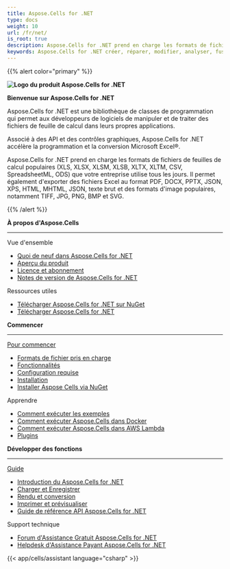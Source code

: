 ```yaml
---
title: Aspose.Cells for .NET
type: docs
weight: 10
url: /fr/net/
is_root: true
description: Aspose.Cells for .NET prend en charge les formats de fichier populaires Excel (XLS, XLSX, XLSM, XLSB, XLTX, XLTM, SpreadsheetML, CSV), OpenOffice (ODS), HTML et JSON, et permet d exporter des fichiers Excel au format PDF, DOCX, PPTX, JSON, XPS, HTML, MHTML, texte brut et des formats d image populaires, notamment TIFF, JPG, PNG, BMP et SVG.
keywords: Aspose.Cells for .NET créer, réparer, modifier, analyser, fusionner, convertir JSON Excel XML PDF HTML TSV SQL TXT PNG JPEG et plus de formats en utilisant C#, Aspose Excel C#
---
```


{{% alert color="primary" %}}

**![Logo du produit Aspose.Cells for .NET](home_1.png)**

**Bienvenue sur Aspose.Cells for .NET**

Aspose.Cells for .NET est une bibliothèque de classes de programmation qui permet aux développeurs de logiciels de manipuler et de traiter des fichiers de feuille de calcul dans leurs propres applications.

Associé à des API et des contrôles graphiques, Aspose.Cells for .NET accélère la programmation et la conversion Microsoft Excel®.

Aspose.Cells for .NET prend en charge les formats de fichiers de feuilles de calcul populaires (XLS, XLSX, XLSM, XLSB, XLTX, XLTM, CSV, SpreadsheetML, ODS) que votre entreprise utilise tous les jours. Il permet également d'exporter des fichiers Excel au format PDF, DOCX, PPTX, JSON, XPS, HTML, MHTML, JSON, texte brut et des formats d'image populaires, notamment TIFF, JPG, PNG, BMP et SVG.


{{% /alert %}}


<div class="row">
	<div class="col-md-4">
		<p><b>À propos d'Aspose.Cells</b></p>
			<hr><p>Vue d'ensemble</p></hr>
			<ul>
				<li><a href="/cells/fr/net/what-s-new-in-aspose-cells-for-net/">Quoi de neuf dans Aspose.Cells for .NET</a></li>
				<li><a href="/cells/fr/net/product-overview/">Aperçu du produit</a></li>
				<li><a href="/cells/fr/net/licensing/">Licence et abonnement</a></li>
			    <li><a href="https://releases.aspose.com/cells/net/release-notes/">Notes de version de Aspose.Cells for .NET</a></li>
			</ul>            
	        <p>Ressources utiles</p>
			<ul>
				<li><a href="https://www.nuget.org/packages/Aspose.Cells/">Télécharger Aspose.Cells for .NET sur NuGet</a></li>
				<li><a href="https://downloads.aspose.com/cells/net">Télécharger Aspose.Cells for .NET</a></li>
			</ul>
	</div>
	<div class="col-md-4">
		<p><b>Commencer</b></p>
			<hr><p><a href="/cells/fr/net/getting-started/">Pour commencer</a></p></hr>
			<ul>
				<li><a href="/cells/fr/net/supported-file-formats/">Formats de fichier pris en charge</a></li>
				<li><a href="/cells/fr/net/aspose-cells-features/">Fonctionnalités</a></li>
				<li><a href="/cells/fr/net/system-requirements/">Configuration requise</a></li>
				<li><a href="/cells/fr/net/getting-started/#how-to-install">Installation</a></li>
				<li><a href="/cells/fr/net/installation/">Installer Aspose Cells via NuGet</a></li>
			</ul>
			<p>Apprendre</p>
			<ul>
				<li><a href="/cells/fr/net/how-to-run-the-examples/">Comment exécuter les exemples</a></li>
				<li><a href="/cells/fr/net/how-to-run-aspose-cells-in-docker/">Comment exécuter Aspose.Cells dans Docker</a></li>
				<li><a href="/cells/fr/net/how-to-run-aspose-cells-in-aws-lambda/">Comment exécuter Aspose.Cells dans AWS Lambda</a></li>
				<li><a href="/cells/fr/net/plugins/">Plugins</a></li>
			</ul>
	</div>
	<div class="col-md-4">
		<p><b>Développer des fonctions</b></p>
			<hr><p><a href="/cells/fr/net/developer-guide/">Guide</a></p></hr>
			<ul>
				<li><a href="/cells/fr/net/introduction-of-aspose-cells-for-net/">Introduction du Aspose.Cells for .NET</a></li>
				<li><a href="/cells/fr/net/loading-saving-and-managing/">Charger et Enregistrer</a></li>
				<li><a href="/cells/fr/net/convert-workbook-to-different-formats/">Rendu et conversion</a></li>
				<li><a href="/cells/fr/net/print-and-preview/">Imprimer et prévisualiser</a></li>
				<li><a href="https://reference.aspose.com/cells/net">Guide de référence API Aspose.Cells for .NET</a></li>
			</ul>
			<p>Support technique</p>
			<ul>
				<li><a href="https://forum.aspose.com/c/cells/9">Forum d'Assistance Gratuit Aspose.Cells for .NET</a></li>
				<li><a href="https://helpdesk.aspose.com/">Helpdesk d'Assistance Payant Aspose.Cells for .NET</a></li>
			</ul>
	</div>
</div>
{{< app/cells/assistant language="csharp" >}}
